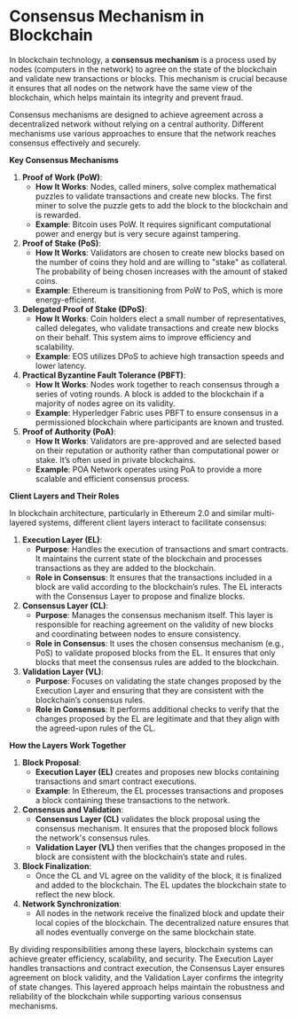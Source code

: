 # Consensus Mechanism in Blockchain

In blockchain technology, a **consensus mechanism** is a process used by nodes (computers in the network) to agree on the state of the blockchain and validate new transactions or blocks. This mechanism is crucial because it ensures that all nodes on the network have the same view of the blockchain, which helps maintain its integrity and prevent fraud.

Consensus mechanisms are designed to achieve agreement across a decentralized network without relying on a central authority. Different mechanisms use various approaches to ensure that the network reaches consensus effectively and securely.

**Key Consensus Mechanisms**

1. **Proof of Work (PoW)**:
   * **How It Works**: Nodes, called miners, solve complex mathematical puzzles to validate transactions and create new blocks. The first miner to solve the puzzle gets to add the block to the blockchain and is rewarded.
   * **Example**: Bitcoin uses PoW. It requires significant computational power and energy but is very secure against tampering.
2. **Proof of Stake (PoS)**:
   * **How It Works**: Validators are chosen to create new blocks based on the number of coins they hold and are willing to "stake" as collateral. The probability of being chosen increases with the amount of staked coins.
   * **Example**: Ethereum is transitioning from PoW to PoS, which is more energy-efficient.
3. **Delegated Proof of Stake (DPoS)**:
   * **How It Works**: Coin holders elect a small number of representatives, called delegates, who validate transactions and create new blocks on their behalf. This system aims to improve efficiency and scalability.
   * **Example**: EOS utilizes DPoS to achieve high transaction speeds and lower latency.
4. **Practical Byzantine Fault Tolerance (PBFT)**:
   * **How It Works**: Nodes work together to reach consensus through a series of voting rounds. A block is added to the blockchain if a majority of nodes agree on its validity.
   * **Example**: Hyperledger Fabric uses PBFT to ensure consensus in a permissioned blockchain where participants are known and trusted.
5. **Proof of Authority (PoA)**:
   * **How It Works**: Validators are pre-approved and are selected based on their reputation or authority rather than computational power or stake. It’s often used in private blockchains.
   * **Example**: POA Network operates using PoA to provide a more scalable and efficient consensus process.

**Client Layers and Their Roles**

In blockchain architecture, particularly in Ethereum 2.0 and similar multi-layered systems, different client layers interact to facilitate consensus:

1. **Execution Layer (EL)**:
   * **Purpose**: Handles the execution of transactions and smart contracts. It maintains the current state of the blockchain and processes transactions as they are added to the blockchain.
   * **Role in Consensus**: It ensures that the transactions included in a block are valid according to the blockchain’s rules. The EL interacts with the Consensus Layer to propose and finalize blocks.
2. **Consensus Layer (CL)**:
   * **Purpose**: Manages the consensus mechanism itself. This layer is responsible for reaching agreement on the validity of new blocks and coordinating between nodes to ensure consistency.
   * **Role in Consensus**: It uses the chosen consensus mechanism (e.g., PoS) to validate proposed blocks from the EL. It ensures that only blocks that meet the consensus rules are added to the blockchain.
3. **Validation Layer (VL)**:
   * **Purpose**: Focuses on validating the state changes proposed by the Execution Layer and ensuring that they are consistent with the blockchain’s consensus rules.
   * **Role in Consensus**: It performs additional checks to verify that the changes proposed by the EL are legitimate and that they align with the agreed-upon rules of the CL.

**How the Layers Work Together**

1. **Block Proposal**:
   * **Execution Layer (EL)** creates and proposes new blocks containing transactions and smart contract executions.
   * **Example**: In Ethereum, the EL processes transactions and proposes a block containing these transactions to the network.
2. **Consensus and Validation**:
   * **Consensus Layer (CL)** validates the block proposal using the consensus mechanism. It ensures that the proposed block follows the network's consensus rules.
   * **Validation Layer (VL)** then verifies that the changes proposed in the block are consistent with the blockchain’s state and rules.
3. **Block Finalization**:
   * Once the CL and VL agree on the validity of the block, it is finalized and added to the blockchain. The EL updates the blockchain state to reflect the new block.
4. **Network Synchronization**:
   * All nodes in the network receive the finalized block and update their local copies of the blockchain. The decentralized nature ensures that all nodes eventually converge on the same blockchain state.

By dividing responsibilities among these layers, blockchain systems can achieve greater efficiency, scalability, and security. The Execution Layer handles transactions and contract execution, the Consensus Layer ensures agreement on block validity, and the Validation Layer confirms the integrity of state changes. This layered approach helps maintain the robustness and reliability of the blockchain while supporting various consensus mechanisms.
